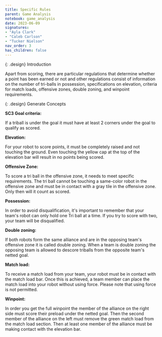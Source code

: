 ```yaml
---
title: Specific Rules
parent: Game Analysis
notebook: game_analysis
date: 2023-06-09
signatures:
- "Ayla Clark"
- "Caleb Carlson"
- "Tucker Nielson"
nav_order: 3
has_children: false
---
```


{: .design}
Introduction

Apart from scoring, there are particular regulations that determine whether a point has been earned or not and other regulations consist of information on the number of tri-balls in possession, specifications on elevation, criteria for match loads, offensive zones, double zoning, and winpoint requirements.

{: .design}
Generate Concepts

**SC3 Goal criteria:**

If a triball is under the goal it must have at least 2 corners under the goal to qualify as scored.

**Elevation:**

For your robot to score points, it must be completely raised and not touching the ground. Even touching the yellow cap at the top of the elevation bar will result in no points being scored.

**Offensive Zone:**

To score a tri ball in the offensive zone, it needs to meet specific requirements. The tri ball cannot be touching a same-color robot in the offensive zone and must be in contact with a gray tile in the offensive zone. Only then will it count as scored.

**Possession:**

In order to avoid disqualification, it's important to remember that your team's robot can only hold one Tri ball at a time. If you try to score with two, your team will be disqualified.

**Double zoning:**

If both robots form the same alliance and are in the opposing team's offensive zone it is called double zoning.  When a team is double zoning the opposing team is allowed to descore  triballs from the opposite team's netted goal.

**Match load:**

To receive a match load from your team, your robot must be in contact with the match load bar. Once this is achieved, a team member can place the match load into your robot without using force. Please note that using force is not permitted.

**Winpoint:**

In order you get the full winpoint the member of the alliance on the right side must score their preload under the netted goal. Then the second member of the alliance on the left must remove the green match load from the match load section. Then at least one member of the alliance must be making contact with the elevation bar. 
